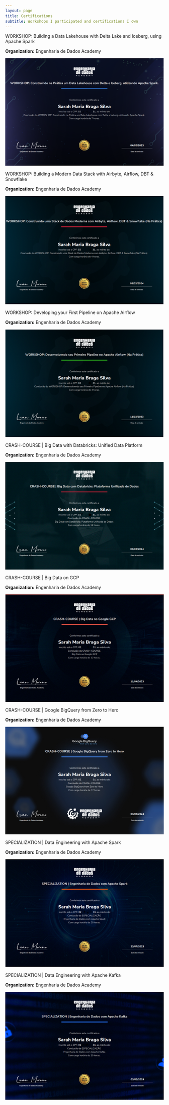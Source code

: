 ```yaml
---
layout: page
title: Certifications
subtitle: Workshops I participated and certifications I own
---
```


WORKSHOP: Building a Data Lakehouse with Delta Lake and Iceberg, using Apache Spark

**Organization:** Engenharia de Dados Academy

![spark-delta](img/workshop-spark-delta.png)

WORKSHOP: Building a Modern Data Stack with Airbyte, Airflow, DBT & Snowflake

**Organization:** Engenharia de Dados Academy

![airbyte-airflow](img/workshop-airbyte-dbt.png)

WORKSHOP: Developing your First Pipeline on Apache Airflow

**Organization:** Engenharia de Dados Academy

![airflow](img/workshop-airflow.png)

CRASH-COURSE | Big Data with Databricks: Unified Data Platform

**Organization:** Engenharia de Dados Academy

![databricks](img/crash-course-databricks.png)

CRASH-COURSE | Big Data on GCP

**Organization:** Engenharia de Dados Academy

![gcp](img/big-data-gcp.png)

CRASH-COURSE | Google BigQuery from Zero to Hero

**Organization:** Engenharia de Dados Academy

![bigquery](img/bigquery.png)

SPECIALIZATION | Data Engineering with Apache Spark

**Organization:** Engenharia de Dados Academy

![spark](img/apache-spark.png)

SPECIALIZATION | Data Engineering with Apache Kafka

**Organization:** Engenharia de Dados Academy

![kafka](img/kafka.png)